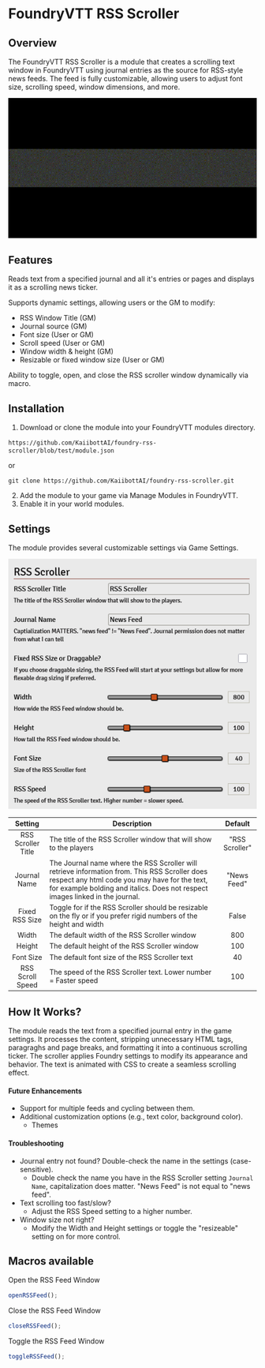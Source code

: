 # FoundryVTT RSS Scroller

## Overview

The FoundryVTT RSS Scroller is a module that creates a scrolling text window in FoundryVTT using journal entries as the source for RSS-style news feeds. The feed is fully customizable, allowing users to adjust font size, scrolling speed, window dimensions, and more.

![](rss-scroller-in-action2.gif)

## Features

Reads text from a specified journal and all it's entries or pages and displays it as a scrolling news ticker.

Supports dynamic settings, allowing users or the GM to modify:

- RSS Window Title (GM)
- Journal source (GM)
- Font size (User or GM)
- Scroll speed (User or GM)
- Window width & height (GM)
- Resizable or fixed window size (User or GM)

Ability to toggle, open, and close the RSS scroller window dynamically via macro.

## Installation

1. Download or clone the module into your FoundryVTT modules directory.
```
https://github.com/KaiibottAI/foundry-rss-scroller/blob/test/module.json
```
or
```cli
git clone https://github.com/KaiibottAI/foundry-rss-scroller.git
```
2. Add the module to your game via Manage Modules in FoundryVTT.
3. Enable it in your world modules.

## Settings


The module provides several customizable settings via Game Settings.

![](rss-scroller-gm-settings.png)

| Setting | Description | Default |
| :-: | - | :-: |
| RSS Scroller Title | The title of the RSS Scroller window that will show to the players | "RSS Scroller" | 
| Journal Name | The Journal name where the RSS Scroller will retrieve information from. This RSS Scroller does respect any html code you may have for the text, for example bolding and italics. Does not respect images linked in the journal.| "News Feed" |
| Fixed RSS Size | Toggle for if the RSS Scroller should be resizable on the fly or if you prefer rigid numbers of the height and width | False |
| Width | The default width of the RSS Scroller window | 800 |
| Height | The default height of the RSS Scroller window | 100 |
| Font Size | The default font size of the RSS Scroller text | 40 |
| RSS Scroll Speed | The speed of the RSS Scroller text. Lower number = Faster speed | 100 |

## How It Works?

The module reads the text from a specified journal entry in the game settings. It processes the content, stripping unnecessary HTML tags, paragraghs and page breaks, and formatting it into a continuous scrolling ticker. The scroller applies Foundry settings to modify its appearance and behavior. The text is animated with CSS to create a seamless scrolling effect.

#### Future Enhancements

- Support for multiple feeds and cycling between them.
- Additional customization options (e.g., text color, background color).
    - Themes

#### Troubleshooting

- Journal entry not found? Double-check the name in the settings (case-sensitive).
    - Double check the name you have in the RSS Scroller setting `Journal Name`, capitalization does matter. "News Feed" is not equal to "news feed".
- Text scrolling too fast/slow?
    -  Adjust the RSS Speed setting to a higher number.
- Window size not right?
    -  Modify the Width and Height settings or toggle the "resizeable" setting on for more control.

## Macros available

Open the RSS Feed Window
```javascript
openRSSFeed();
```

Close the RSS Feed Window
```javascript
closeRSSFeed();
```

Toggle the RSS Feed Window
```javascript
toggleRSSFeed();
```